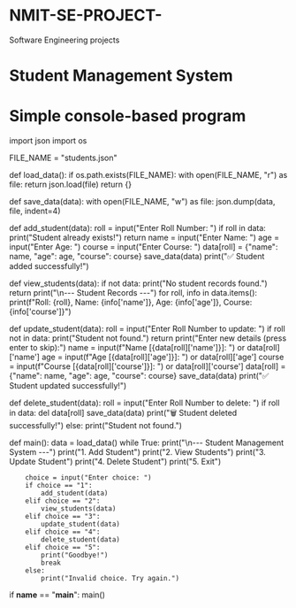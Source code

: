 # NMIT-SE-PROJECT-
Software Engineering projects 
# Student Management System
# Simple console-based program

import json
import os

FILE_NAME = "students.json"

def load_data():
    if os.path.exists(FILE_NAME):
        with open(FILE_NAME, "r") as file:
            return json.load(file)
    return {}

def save_data(data):
    with open(FILE_NAME, "w") as file:
        json.dump(data, file, indent=4)

def add_student(data):
    roll = input("Enter Roll Number: ")
    if roll in data:
        print("Student already exists!")
        return
    name = input("Enter Name: ")
    age = input("Enter Age: ")
    course = input("Enter Course: ")
    data[roll] = {"name": name, "age": age, "course": course}
    save_data(data)
    print("✅ Student added successfully!")

def view_students(data):
    if not data:
        print("No student records found.")
        return
    print("\n--- Student Records ---")
    for roll, info in data.items():
        print(f"Roll: {roll}, Name: {info['name']}, Age: {info['age']}, Course: {info['course']}")

def update_student(data):
    roll = input("Enter Roll Number to update: ")
    if roll not in data:
        print("Student not found.")
        return
    print("Enter new details (press enter to skip):")
    name = input(f"Name [{data[roll]['name']}]: ") or data[roll]['name']
    age = input(f"Age [{data[roll]['age']}]: ") or data[roll]['age']
    course = input(f"Course [{data[roll]['course']}]: ") or data[roll]['course']
    data[roll] = {"name": name, "age": age, "course": course}
    save_data(data)
    print("✅ Student updated successfully!")

def delete_student(data):
    roll = input("Enter Roll Number to delete: ")
    if roll in data:
        del data[roll]
        save_data(data)
        print("🗑️ Student deleted successfully!")
    else:
        print("Student not found.")

def main():
    data = load_data()
    while True:
        print("\n--- Student Management System ---")
        print("1. Add Student")
        print("2. View Students")
        print("3. Update Student")
        print("4. Delete Student")
        print("5. Exit")

        choice = input("Enter choice: ")
        if choice == "1":
            add_student(data)
        elif choice == "2":
            view_students(data)
        elif choice == "3":
            update_student(data)
        elif choice == "4":
            delete_student(data)
        elif choice == "5":
            print("Goodbye!")
            break
        else:
            print("Invalid choice. Try again.")

if __name__ == "__main__":
    main()
